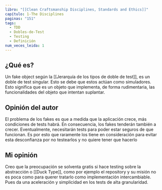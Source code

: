 ```yaml
---
libro: "[[Clean Craftsmanship Disciplines, Standards and Ethics]]"
capítulo: 1-The Disciplines
paginas: "151"
tags:
  - TDD
  - Dobles-de-Test
  - Testing
  - Definición
num_veces_leida: 1
---
```

## ¿Qué es?

Un fake object según la [[Jerarquía de los tipos de doble de test]], es un doble de test singular. Esto se debe que estos actúan como simuladores. Esto significa que es un objeto que implementa, de forma rudimentaria,  las funcionalidades del objeto que intentan suplantar. 

## Opinión del autor
El problema de los fakes es que a medida que la aplicación crece, más condiciones de tests habrá. En consecuencia, los fakes tenderán también a crecer. Eventualmente, necesitarán tests para poder estar seguros de que funcionan. Es por esto que raramente los tiene en consideración para evitar esta desconfianza por no testearlos y no quiere tener que hacerlo

## Mi opinión
Creo que la preocupación se solventa gratis si hace testing sobre la abstracción o [[Duck Type]], como por ejemplo el repository y su misión no es poca como para querer tratarlo como implementación intercambiable. Pues da una aceleración y simplicidad en los tests de alta granularidad.